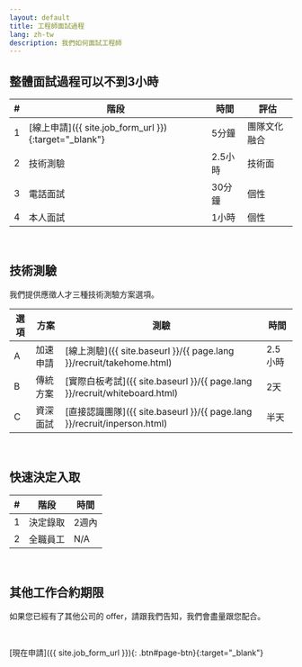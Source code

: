 ```yaml
---
layout: default
title: 工程師面試過程
lang: zh-tw
description: 我們如何面試工程師
---
```




## 整體面試過程可以不到3小時

| # | 階段 | 時間 | 評估 |
| --- | --- | --- | --- |
| 1 | [線上申請]({{ site.job_form_url }}){:target="_blank"} | 5分鐘 | 團隊文化融合 |
| 2 | 技術測驗 | 2.5小時 | 技術面 |
| 3 | 電話面試 | 30分鐘 | 個性 |
| 4 | 本人面試 | 1小時 | 個性 |

<br>

## 技術測驗

我們提供應徵人才三種技術測驗方案選項。

| 選項 | 方案 | 測驗 | 時間 |
| --- | --- | --- | --- |
| A | 加速申請 | [線上測驗]({{ site.baseurl }}/{{ page.lang }}/recruit/takehome.html) | 2.5小時 |
| B | 傳統方案 | [實際白板考試]({{ site.baseurl }}/{{ page.lang }}/recruit/whiteboard.html) | 2天 |
| C | 資深面試 | [直接認識團隊]({{ site.baseurl }}/{{ page.lang }}/recruit/inperson.html) | 半天 |

<br>

## 快速決定入取

| # | 階段 | 時間 |
| --- | --- | --- |
| 1 | 決定錄取 | 2週內 |
| 2 | 全職員工 | N/A |

<br>

## 其他工作合約期限

如果您已經有了其他公司的 offer，請跟我們告知，我們會盡量跟您配合。

<br>

[現在申請]({{ site.job_form_url }}){: .btn#page-btn}{:target="_blank"}

